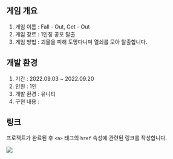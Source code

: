 ## 게임 개요
1. 게임 이름 : Fall - Out, Get - Out
2. 게임 장르 : 1인칭 공포 탈출
3. 게임 방법 : 괴물을 피해 도망다니며 열쇠를 모아 탈출합니다.

## 개발 환경
1. 기간 : 2022.09.03 ~ 2022.09.20
2. 인원 : 1인
3. 개발 환경 : 유니티
4. 구현 내용 : 

    

## 링크
프로젝트가 완료된 후 `<a>` 태그의 `href` 속성에 관련된 링크를 작성합니다.

<a href="https://www.youtube.com/watch?v=Ji_hqVwMyzk"><img src="https://img.shields.io/badge/Youtube-FF0000?style=for-the-badge&logo=Youtube&logoColor=white"></a>
